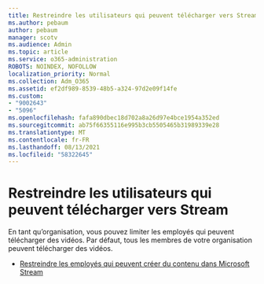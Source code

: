 ```yaml
---
title: Restreindre les utilisateurs qui peuvent télécharger vers Stream
ms.author: pebaum
author: pebaum
manager: scotv
ms.audience: Admin
ms.topic: article
ms.service: o365-administration
ROBOTS: NOINDEX, NOFOLLOW
localization_priority: Normal
ms.collection: Adm_O365
ms.assetid: ef2df989-8539-48b5-a324-97d2e09f14fe
ms.custom:
- "9002643"
- "5096"
ms.openlocfilehash: fafa890dbec18d702a8a26d97e4bce1954a352ed
ms.sourcegitcommit: ab75f66355116e995b3cb5505465b31989339e28
ms.translationtype: MT
ms.contentlocale: fr-FR
ms.lasthandoff: 08/13/2021
ms.locfileid: "58322645"
---
```

# <a name="restrict-users-who-can-upload-to-stream"></a>Restreindre les utilisateurs qui peuvent télécharger vers Stream

En tant qu’organisation, vous pouvez limiter les employés qui peuvent télécharger des vidéos. Par défaut, tous les membres de votre organisation peuvent télécharger des vidéos.

- [Restreindre les employés qui peuvent créer du contenu dans Microsoft Stream](https://docs.microsoft.com/stream/restrict-uploaders)
